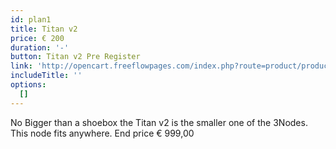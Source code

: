 ```yaml
---
id: plan1
title: Titan v2
price: € 200
duration: '-'
button: Titan v2 Pre Register
link: 'http://opencart.freeflowpages.com/index.php?route=product/product&path=59&product_id=50'
includeTitle: ''
options:
  []
---
```


No Bigger than a shoebox the Titan v2 is the smaller one of the 3Nodes. This node fits anywhere. End price € 999,00



<!-- 
includeTitle: What's included
options:
  [Potenti felis, in cras at at ligula nunc., Orci neque eget pellentesque] -->